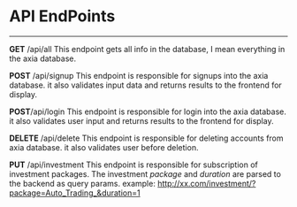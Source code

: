 # API EndPoints

---

**GET** /api/all
This endpoint gets all info in the database, I mean everything in the axia database.

**POST** /api/signup
This endpoint is responsible for signups into the axia database. it also validates input data and returns results to the frontend for display.

**POST**/api/login
This endpoint is responsible for login into the axia database. it also validates user input and returns results to the frontend for display.

**DELETE** /api/delete
This endpoint is responsible for deleting accounts from axia database. it also validates user before deletion.

**PUT** /api/investment
This endpoint is responsible for subscription of investment packages. The investment _package_ and _duration_ are parsed to the backend as query params.
example:
http://xx.com/investment/?package=Auto_Trading_&duration=1
